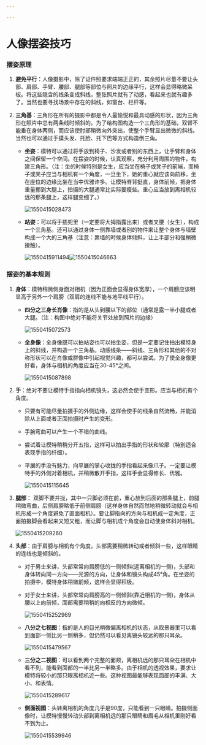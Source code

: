 ```yaml
---

---
```


# 人像摆姿技巧

### 摆姿原理  

1. **避免平行**：人像摄影中，除了证件照要求端端正正的，其余照片尽量不要让头部、肩部、手臂、腰部、腿部等部位与照片的边缘平行，这样会显得略微呆板。将这些隐含的线条变成斜线，整张照片就有了动感，看起来也就有趣多了。当然也要寻找场景中存在的斜线，如窗台、栏杆等。
2. **三角基**：三角形在所有的摄影中都是令人最愉悦和最具动感的形状，因为三角形在照片中总有两条线时倾斜的。为了给构图构造一个三角形的基础，双臂不能垂在身体两侧，而应该使肘部稍微向外突出，使整个手臂显出微微的斜线。当然也可以通过手摸头发、托脸、托下巴等方式构造倒三角。

   * **坐姿**：模特可以通过将手放到椅子、沙发或者别的东西上，让手臂和身体之间保留一个空间。在摆姿的时候，认真观察，充分利用周围的物件，构建三角形。（注：坐的时候特别是女生，应当坐在椅子或凳子的前端，而椅子或凳子应当与相机有一个角度，一旦坐下，她的重心就应该向前移，坐在座位的边缘比坐在当中优雅许多。让模特脊背挺直，身体前倾，把身体重量挪到大腿上，拍摄的大腿通常比实际要瘦些。重心应当放到离相机较远的那条腿上，这样腿变细了。）

     ![1550415028473](.gitbook/assets/1550415028473.png)

   * **站姿**：可以将手插兜里（一定要将大拇指露出来）或者叉腰（女生），构成一个三角基。还可以通过身体一侧靠墙或者别的物件来让整个身体与墙壁构成一个大的三角基（注意：靠墙的时候身体倾斜，让上半部分和强稍微接触）。

     ![1550415911494](.gitbook/assets/1550415911494.png)![1550415046663](.gitbook/assets/1550415046663.png)

### 摆姿的基本规则

1. **身体**：模特稍微侧身面对相机（因为正面会显得身体宽厚），一个肩膀应该明显高于另外一个肩膀（双肩的连线不能与地平线平行）。
   * **四分之三身长肖像**：指的是从头到腰以下的部位（通常是露一半小腿或者大腿。（注：构图中绝对不能将关节处放到照片的边缘）

     ![1550415072573](.gitbook/assets/1550415072573.png)

   * **全身像**：全身像既可以拍站姿也可以拍坐姿，但是一定要记住拍出模特身上的斜线，并构造一个三角基。动感线条——斜线、三角形和其他的不对称形状可以在肖像或群像中引起视觉兴趣，都可以尝试。为了使全身像更好看，身体与相机的角度应当在30-45°之间。

     ![1550415087898](.gitbook/assets/1550415087898.png)

2. **手**：绝对不要让模特手指指向相机镜头，这必然会使手变形。应当与相机有个角度。
   * 只要有可能尽量拍摄手的外侧边缘，这样会使手的线条自然流畅，并能消除从上面或者正面拍摄时产生的变形。

   * 手腕弯曲可以产生一个不错的曲线。

   * 尝试着让模特稍稍分开五指，这样可以拍出手指的形状和轮廓（特别适合表现手指的纤细）。

   * 平展的手没有魅力，向平展的掌心收拢的手指看起来像爪子。一定要让模特手的外侧对着相机，并稍微散开手指，这样手会显得修长、优雅。

     ![1550415115645](.gitbook/assets/1550415115645.png)

3. **腿部**： 双脚不要并拢，其中一只脚必须在前，重心放到后面的那条腿上，前腿稍微弯曲，后侧肩膀略低于前侧肩膀（这样身体自然而然地稍微转动就会与相机形成一个角度避免了直面相机）。要让脚指向的方向与相机成一定角度，正面拍摄脚会看起来又短又粗，而让脚与相机成个角度会自动使身体斜对相机。

   ![1550415209260](.gitbook/assets/1550415209260.png)

4. **头部**：由于肩膀与相机有个角度，头部需要稍微转动或者倾斜一些，这样眼睛的连线也是倾斜的。

   * 对于男士来讲，头部常常向肩膀低的一侧倾斜(远离相机的一侧)，头部和身体转向同一方向——光源的方向，让身体和镜头构成45°角。在坐姿的拍摄中，模特身体稍微前倾，这样会显得积极。

   * 对于女士来讲，头部常常向肩膀高的一侧倾斜(靠近相机的一侧)，身体从腰以上向前倾，面部需要稍稍的向相反的方向微倾。

     ![1550415252969](.gitbook/assets/1550415252969.png)

   * **八分之七视图**：指的是人的目光稍微偏离相机的状态，从取景器里可以看到面部一侧比另一侧稍多，但仍然可以看见离镜头较远的那只耳朵。

     ![1550415479567](.gitbook/assets/1550415479567.png)

   * **三分之二视图**：可以看到两个完整的面颊，离相机远的那只耳朵在相机中看不到，能看到面部的一半比另一半略多。由于相机的透视效果，要求让模特将较小的那只眼离相机近一些。这种视图最能够表现面部的丰满、大小、和表情。

     ![1550415289617](.gitbook/assets/1550415289617.png)

   * **侧面视图**：头转离相机的角度几乎是90度，只能看到一只眼睛。拍摄侧面像时，让模特慢慢转动头部到离相机远的那只眼睛和眉毛从相机里刚好看不到为止。

     ![1550415539946](.gitbook/assets/1550415539946.png)
